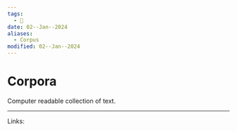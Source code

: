 ```yaml
---
tags:
  - 🌱
date: 02--Jan--2024
aliases:
  - Corpus
modified: 02--Jan--2024
---
```

# Corpora
Computer readable collection of text.

---
Links:
